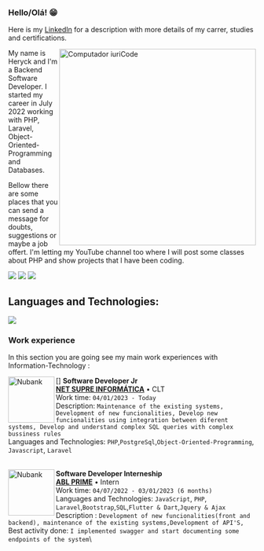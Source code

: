 ### Hello/Olá! 😁
Here is my [LinkedIn](https://www.linkedin.com/in/heryckmbss/) for a description with more details of my carrer, studies and certifications.

<img src="https://raw.githubusercontent.com/MicaelliMedeiros/micaellimedeiros/master/image/computer-illustration.png" min-width="400px" max-width="400px" width="400px" align="right" alt="Computador iuriCode">

<p align="left"> 
 My name is Heryck and I'm a Backend Software Developer. I started my career in July 2022 working with PHP, Laravel, Object-Oriented-Programming and Databases.
</p>

<p align="left">
 Bellow there are some places that you can send a message for doubts, suggestions or maybe a job offert. I'm letting my YouTube channel too where I will post some classes about PHP and show projects that I have been coding.
</p>

<p align="left">
  <a href="mailto:heryckmota@gmail.com?" alt="Gmail">
  <img src="https://img.shields.io/badge/-Gmail-FF0000?style=flat-square&labelColor=FF0000&logo=gmail&logoColor=white&link=LINK-DO-SEU-EMAIL" /></a>

  <a href="https://www.linkedin.com/in/heryckmbss/" alt="Linkedin">
  <img src="https://img.shields.io/badge/-Linkedin-0e76a8?style=flat-square&logo=Linkedin&logoColor=white&link=LINK-DO-SEU-LINKEDIN" /></a>

  <a href="https://www.youtube.com/channel/UCf1mQAEoei994N0jgGnU1Ew" alt="Youtube">
  <img src="https://img.shields.io/badge/-YouTube-FF0000?style=flat-square&labelColor=FF0000&logo=youtube"/></a>

</p>  

## **Languages and Technologies:**  
<p align="left">
  <a href="https://skillicons.dev">
    <img src="https://skillicons.dev/icons?i=php,laravel,flutter,firebase,bootstrap,js,jquery,git" />
  </a>
</p>

### **Work experience**
In this section you are going see my main work experiences with Information-Technology :

[<img align="left" height="94px" width="94px" alt="Nubank" src="https://netsuprema.com.br/img/logo-whatsapp.png"/>]
**Software Developer Jr** \
[**NET SUPRE INFORMÁTICA**](https://netsuprema.com.br/) • CLT \
Work time: `04/01/2023 - Today`\
Description: `Maintenance of the existing systems, Development of new funcionalities, Develop new funcionalities using integration between diferent systems, Develop and understand complex SQL queries with complex bussiness rules`\
Languages and Technologies: `PHP`,`PostgreSql`,`Object-Oriented-Programming`, `Javascript`, `Laravel`\
<br/>

[<img align="left" height="94px" width="94px" alt="Nubank" src="https://is1-ssl.mzstatic.com/image/thumb/Purple115/v4/7a/d2/a6/7ad2a6af-3e41-34a8-2a76-76a078052f01/source/512x512bb.jpg"/>](https://nubank.com.br/)
**Software Developer Interneship** \
[**ABL PRIME**](https://ablprime.com.br/) • Intern \
Work time: `04/07/2022 - 03/01/2023 (6 months)`\
Languages and Technologies: `JavaScript`, `PHP`, `Laravel`,`Bootstrap`,`SQL`,`Flutter & Dart`,`Jquery & Ajax`\
Description : `Development of new funcionalities(front and backend), maintenance of the existing systems,Development of API'S,` \
Best activity done: `I implemented swagger and start documenting some endpoints of the system`\
<!-- Projetos em destaque: [Ignite](), [Bootcamp]() -->
<br/>

<br/>


